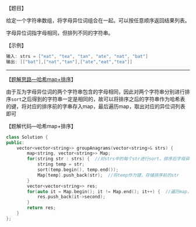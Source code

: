 【题目】

给定一个字符串数组，将字母异位词组合在一起。可以按任意顺序返回结果列表。

字母异位词指字母相同，但排列不同的字符串。

【示例】

```c++
输入: strs = ["eat", "tea", "tan", "ate", "nat", "bat"]
输出: [["bat"],["nat","tan"],["ate","eat","tea"]]
```

---

【[题解思路—哈希map+排序](https://leetcode-cn.com/problems/group-anagrams/solution/zi-mu-yi-wei-ci-fen-zu-by-leetcode-solut-gyoc/)】

由于互为字母异位词的两个字符串包含的字母相同，因此对两个字符串分别进行排序`sort`之后得到的字符串一定是相同的，故可以将排序之后的字符串作为哈希表的键，将对应的排序前的字串存入map，最后遍历map，取出对应的异位词列表即可

【题解代码—哈希map+排序】

```c++
class Solution {
public:
    vector<vector<string>> groupAnagrams(vector<string>& strs) {
        map<string, vector<string>> Map;
        for(string str : strs) {  //对strs中的每个str进行sort，排序后字母异位词会一样，记为temp
            string temp = str;
            sort(temp.begin(), temp.end());
            Map[temp].push_back(str);  //将temp作为键，存储排序前的str
        }
        vector<vector<string>> res;
        for(auto it = Map.begin(); it != Map.end(); it++) {  //遍历map，取出的值就是异位词组合成的列表
            res.push_back(it->second);
        }
        return res;
    }
};
```

